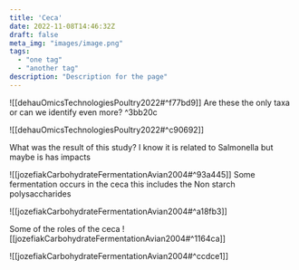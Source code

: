 ```yaml
---
title: 'Ceca'
date: 2022-11-08T14:46:32Z
draft: false
meta_img: "images/image.png"
tags:
  - "one tag"
  - "another tag"
description: "Description for the page"
---
```


![[dehauOmicsTechnologiesPoultry2022#^f77bd9]]
Are these the only taxa or can we identify even more? ^3bb20c

![[dehauOmicsTechnologiesPoultry2022#^c90692]]

What was the result of this study? I know it is related to Salmonella but maybe is has impacts

![[jozefiakCarbohydrateFermentationAvian2004#^93a445]]
Some fermentation occurs in the ceca this includes the Non starch polysaccharides 

![[jozefiakCarbohydrateFermentationAvian2004#^a18fb3]]

Some of the roles of the ceca
![[jozefiakCarbohydrateFermentationAvian2004#^1164ca]]

![[jozefiakCarbohydrateFermentationAvian2004#^ccdce1]]
